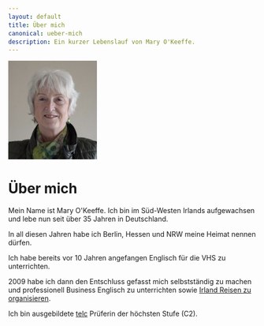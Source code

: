 ```yaml
---
layout: default
title: Über mich
canonical: ueber-mich
description: Ein kurzer Lebenslauf von Mary O'Keeffe.
---
```

<img class="mary" width="180" height="200" src="img/mary-2.jpg" alt="">

# Über mich

Mein Name ist Mary O'Keeffe. Ich bin im Süd-Westen Irlands aufgewachsen und lebe
nun seit über 35 Jahren in Deutschland.

In all diesen Jahren habe ich Berlin, Hessen und NRW meine Heimat nennen dürfen.

Ich habe bereits vor 10 Jahren angefangen Englisch für die VHS zu unterrichten.

2009 habe ich dann den Entschluss gefasst mich selbstständig zu machen und professionell Business Englisch zu unterrichten sowie [Irland Reisen zu organisieren](http://abenteuer-irland.de).

Ich bin ausgebildete [telc](ttp://www.telc.net/) Prüferin der höchsten Stufe (C2).
